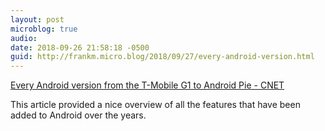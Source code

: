 ```yaml
---
layout: post
microblog: true
audio: 
date: 2018-09-26 21:58:18 -0500
guid: http://frankm.micro.blog/2018/09/27/every-android-version.html
---
```

[Every Android version from the T-Mobile G1 to Android Pie - CNET](https://www.cnet.com/news/every-android-version-from-the-t-mobile-g1-to-android-pie/)

This article provided a nice overview of all the features that have been added to Android over the years. 
